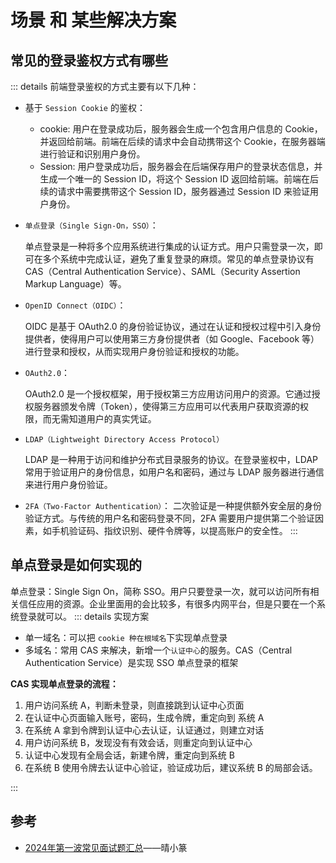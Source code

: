 # 场景 和 某些解决方案

## 常见的登录鉴权方式有哪些

::: details
前端登录鉴权的方式主要有以下几种：

- 基于 `Session Cookie` 的鉴权：

  - cookie: 用户在登录成功后，服务器会生成一个包含用户信息的 Cookie，并返回给前端。前端在后续的请求中会自动携带这个 Cookie，在服务器端进行验证和识别用户身份。
  - Session: 用户登录成功后，服务器会在后端保存用户的登录状态信息，并生成一个唯一的 Session ID，将这个 Session ID 返回给前端。前端在后续的请求中需要携带这个 Session ID，服务器通过 Session ID 来验证用户身份。

- `单点登录（Single Sign-On，SSO）`：

  单点登录是一种将多个应用系统进行集成的认证方式。用户只需登录一次，即可在多个系统中完成认证，避免了重复登录的麻烦。常见的单点登录协议有 CAS（Central Authentication Service）、SAML（Security Assertion Markup Language）等。

- `OpenID Connect（OIDC）`：

  OIDC 是基于 OAuth2.0 的身份验证协议，通过在认证和授权过程中引入身份提供者，使得用户可以使用第三方身份提供者（如 Google、Facebook 等）进行登录和授权，从而实现用户身份验证和授权的功能。

- `OAuth2.0`：

  OAuth2.0 是一个授权框架，用于授权第三方应用访问用户的资源。它通过授权服务器颁发令牌（Token），使得第三方应用可以代表用户获取资源的权限，而无需知道用户的真实凭证。

- `LDAP（Lightweight Directory Access Protocol）`

  LDAP 是一种用于访问和维护分布式目录服务的协议。在登录鉴权中，LDAP 常用于验证用户的身份信息，如用户名和密码，通过与 LDAP 服务器进行通信来进行用户身份验证。

- `2FA（Two-Factor Authentication）`：
  二次验证是一种提供额外安全层的身份验证方式。与传统的用户名和密码登录不同，2FA 需要用户提供第二个验证因素，如手机验证码、指纹识别、硬件令牌等，以提高账户的安全性。
  :::

## 单点登录是如何实现的

单点登录：Single Sign On，简称 SSO。用户只要登录一次，就可以访问所有相关信任应用的资源。企业里面用的会比较多，有很多内网平台，但是只要在一个系统登录就可以。
::: details 实现方案

- 单一域名：可以把 `cookie 种在根域名`下实现单点登录
- 多域名：常用 CAS 来解决，新增一个`认证中心`的服务。CAS（Central Authentication Service）是实现 SSO 单点登录的框架

**CAS 实现单点登录的流程：**

1. 用户访问系统 A，判断未登录，则直接跳到认证中心页面
2. 在认证中心页面输入账号，密码，生成令牌，重定向到 系统 A
3. 在系统 A 拿到令牌到认证中心去认证，认证通过，则建立对话
4. 用户访问系统 B，发现没有有效会话，则重定向到认证中心
5. 认证中心发现有全局会话，新建令牌，重定向到系统 B
6. 在系统 B 使用令牌去认证中心验证，验证成功后，建议系统 B 的局部会话。

:::

## 参考

- [2024年第一波常见面试题汇总](https://juejin.cn/post/7319311129867010111)——晴小篆

